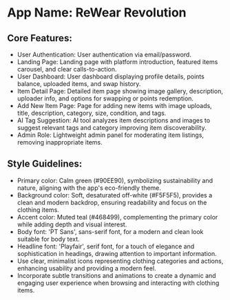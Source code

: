 # **App Name**: ReWear Revolution

## Core Features:

- User Authentication: User authentication via email/password.
- Landing Page: Landing page with platform introduction, featured items carousel, and clear calls-to-action.
- User Dashboard: User dashboard displaying profile details, points balance, uploaded items, and swap history.
- Item Detail Page: Detailed item page showing image gallery, description, uploader info, and options for swapping or points redemption.
- Add New Item Page: Page for adding new items with image uploads, title, description, category, size, condition, and tags.
- AI Tag Suggestion: AI tool analyzes item descriptions and images to suggest relevant tags and category improving item discoverability.
- Admin Role: Lightweight admin panel for moderating item listings, removing inappropriate items.

## Style Guidelines:

- Primary color: Calm green (#90EE90), symbolizing sustainability and nature, aligning with the app's eco-friendly theme.
- Background color: Soft, desaturated off-white (#F5F5F5), provides a clean and modern backdrop, ensuring readability and focus on the clothing items.
- Accent color: Muted teal (#468499), complementing the primary color while adding depth and visual interest.
- Body font: 'PT Sans', sans-serif font, for a modern and clean look suitable for body text.
- Headline font: 'Playfair', serif font, for a touch of elegance and sophistication in headings, drawing attention to important information.
- Use clear, minimalist icons representing clothing categories and actions, enhancing usability and providing a modern feel.
- Incorporate subtle transitions and animations to create a dynamic and engaging user experience when browsing and interacting with clothing items.